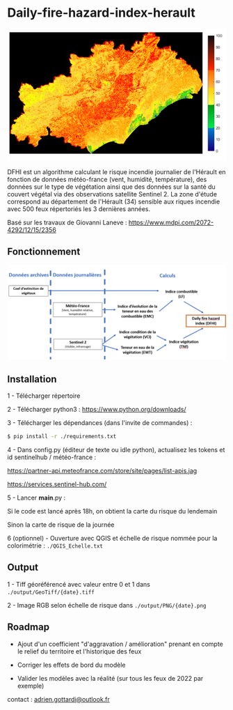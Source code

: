 # Daily-fire-hazard-index-herault

![DHFI exemple](https://github.com/AGottardiSDIS/Daily-fire-hazard-index-herault/blob/main/_readme_data/dhfi%20avec%20barre.png)

DFHI est un algorithme calculant le risque incendie journalier de l'Hérault en fonction de données météo-france (vent, humidité, température), des données sur le type de végétation ainsi que des données sur la santé du couvert végétal via des observations satellite Sentinel 2. La zone d'étude correspond au département de l'Hérault (34) sensible aux riques incendie avec 500 feux répertoriés les 3 dernières années. 

Basé sur les travaux de Giovanni Laneve : https://www.mdpi.com/2072-4292/12/15/2356

## Fonctionnement 

![fonct](https://github.com/AGottardiSDIS/Daily-fire-hazard-index-herault/blob/main/_readme_data/schema.png)

## Installation

1 - Télécharger répertoire

2 - Télécharger python3 : https://www.python.org/downloads/

3 - Télécharger les dépendances (dans l'invite de commandes) :

```bash
$ pip install -r ./requirements.txt
```

4 - Dans config.py (éditeur de texte ou idle python), actualisez les tokens et id sentinelhub / météo-france :

https://partner-api.meteofrance.com/store/site/pages/list-apis.jag

https://services.sentinel-hub.com/

5 - Lancer __main__.py :

Si le code est lancé après 18h, on obtient la carte du risque du lendemain 

Sinon la carte de risque de la journée

6 (optionnel) - Ouverture avec QGIS et échelle de risque nommée pour la colorimétrie :  ``./QGIS_Echelle.txt``

## Output

1 - Tiff géoréférencé avec valeur entre 0 et 1 dans ``./output/GeoTiff/{date}.tiff``

2 - Image RGB selon échelle de risque  dans ``./output/PNG/{date}.png``

## Roadmap

- Ajout d'un coefficient "d'aggravation / amélioration" prenant en compte le relief du territoire et l'historique des feux 

- Corriger les effets de bord du modèle

- Valider les modèles avec la réalité (sur tous les feux de 2022 par exemple)

contact : adrien.gottardi@outlook.fr
